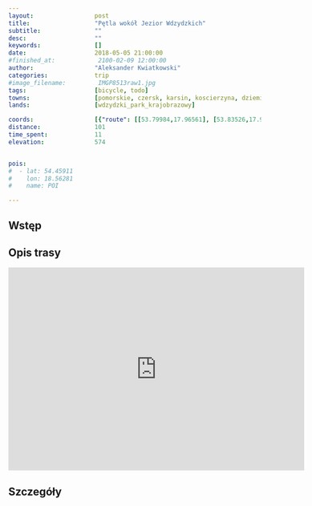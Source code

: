 ```yaml
---
layout:                 post
title:                  "Pętla wokół Jezior Wdzydzkich"
subtitle:               ""
desc:                   ""
keywords:               []
date:                   2018-05-05 21:00:00
#finished_at:            2100-02-09 12:00:00
author:                 "Aleksander Kwiatkowski"
categories:             trip
#image_filename:         IMGP8513raw1.jpg
tags:                   [bicycle, todo]
towns:                  [pomorskie, czersk, karsin, koscierzyna, dziemiany]
lands:                  [wdzydzki_park_krajobrazowy]

coords:                 [{"route": [[53.79984,17.96561], [53.83526,17.94810], [53.85962,17.96243], [53.90257,17.93179], [53.90788,17.92046], [53.93073,17.93969], [53.94296,17.93814], [53.95786,17.91823], [53.97517,17.92698], [54.00010,17.92656], [53.99909,17.99170], [54.00232,17.99711], [54.01630,17.99488], [54.00913,17.97565], [54.01176,17.94003], [54.02335,17.94913], [54.03530,17.93771], [54.02517,17.91557], [54.01917,17.91531], [54.01549,17.87257], [53.99082,17.87643], [53.98719,17.87051], [53.98542,17.88278], [53.97745,17.89205], [53.95750,17.89317], [53.94750,17.87592], [53.92310,17.86201], [53.89645,17.85454], [53.87470,17.86012], [53.85931,17.85197], [53.84083,17.81472], [53.82873,17.85720], [53.79999,17.96518]], "type": "bicycle"}]
distance:               101
time_spent:             11
elevation:              574


pois:
#  - lat: 54.45911
#    lon: 18.56281
#    name: POI

---
```



## Wstęp

## Opis trasy

<iframe height='405' width='590' frameborder='0' allowtransparency='true' scrolling='no' src='https://www.strava.com/activities/1551769462/embed/6cfb89a0f71cba6c21038876422897d7eef193d4'></iframe>

## Szczegóły
